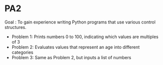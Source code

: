 # PA2
Goal : To gain experience writing Python programs that use various control structures.
- Problem 1: Prints numbers 0 to 100, indicating which values are multiples of 3
- Problem 2: Evaluates values that represent an age into different categories
- Problem 3: Same as Problem 2, but inputs a list of numbers
